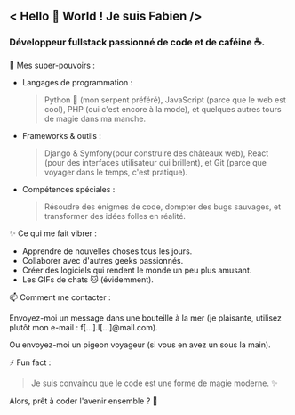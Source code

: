 ## < Hello 👋 World ! Je suis Fabien />
### Développeur fullstack passionné de code et de caféine ☕.

🔧 Mes super-pouvoirs :

  - Langages de programmation :
    >Python 🐍 (mon serpent préféré), JavaScript (parce que le web est cool), PHP (oui c'est encore à la mode),
    et quelques autres tours de magie dans ma manche.
  
  - Frameworks & outils :
    > Django & Symfony(pour construire des châteaux web), React (pour des interfaces utilisateur qui brillent),
    et Git (parce que voyager dans le temps, c'est pratique).
    
  - Compétences spéciales :
    >Résoudre des énigmes de code, dompter des bugs sauvages, et transformer des idées folles en réalité.

✨ Ce qui me fait vibrer :

  - Apprendre de nouvelles choses tous les jours.
  - Collaborer avec d'autres geeks passionnés.
  - Créer des logiciels qui rendent le monde un peu plus amusant.
  - Les GIFs de chats 🐱 (évidemment).

📫 Comment me contacter :

  Envoyez-moi un message dans une bouteille à la mer (je plaisante, utilisez plutôt mon e-mail : f[...].l[...]@mail.com).
  
  Ou envoyez-moi un pigeon voyageur (si vous en avez un sous la main).

⚡ Fun fact :

  >Je suis convaincu que le code est une forme de magie moderne. ✨

Alors, prêt à coder l'avenir ensemble ? 🚀
